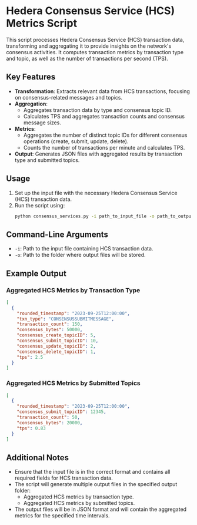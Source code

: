 # Hedera Consensus Service (HCS) Metrics Script

This script processes Hedera Consensus Service (HCS) transaction data, transforming and aggregating it to provide insights on the network's consensus activities. It computes transaction metrics by transaction type and topic, as well as the number of transactions per second (TPS).

## Key Features
- **Transformation**: Extracts relevant data from HCS transactions, focusing on consensus-related messages and topics.
- **Aggregation**:
  - Aggregates transaction data by type and consensus topic ID.
  - Calculates TPS and aggregates transaction counts and consensus message sizes.
- **Metrics**:
  - Aggregates the number of distinct topic IDs for different consensus operations (create, submit, update, delete).
  - Counts the number of transactions per minute and calculates TPS.
- **Output**: Generates JSON files with aggregated results by transaction type and submitted topics.

## Usage

1. Set up the input file with the necessary Hedera Consensus Service (HCS) transaction data.
2. Run the script using:
   ```bash
   python consensus_services.py -i path_to_input_file -o path_to_output_folder
   ```

## Command-Line Arguments

- `-i`: Path to the input file containing HCS transaction data.
- `-o`: Path to the folder where output files will be stored.

## Example Output

### Aggregated HCS Metrics by Transaction Type
```json
[
  {
    "rounded_timestamp": "2023-09-25T12:00:00",
    "txn_type": "CONSENSUSSUBMITMESSAGE",
    "transaction_count": 150,
    "consensus_bytes": 50000,
    "consensus_create_topicID": 5,
    "consensus_submit_topicID": 10,
    "consensus_update_topicID": 2,
    "consensus_delete_topicID": 1,
    "tps": 2.5
  }
]
```

### Aggregated HCS Metrics by Submitted Topics
```json
[
  {
    "rounded_timestamp": "2023-09-25T12:00:00",
    "consensus_submit_topicID": 12345,
    "transaction_count": 50,
    "consensus_bytes": 20000,
    "tps": 0.83
  }
]
```

## Additional Notes
- Ensure that the input file is in the correct format and contains all required fields for HCS transaction data.
- The script will generate multiple output files in the specified output folder:
  - Aggregated HCS metrics by transaction type.
  - Aggregated HCS metrics by submitted topics.
- The output files will be in JSON format and will contain the aggregated metrics for the specified time intervals.